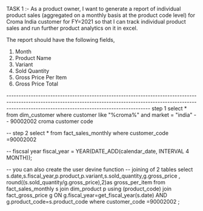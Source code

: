 TASK 1 :- As a product owner, I want to generate a report of individual product sales (aggregated on a monthly
basis at the product code level) for Croma India customer for FY=2021 so that I can track individual
product sales and run further product analytics on it in excel.

The report should have the following fields,

1. Month
2. Product Name
3. Variant
4. Sold Quantity
5. Gross Price Per Item
6. Gross Price Total

----------------------------------------------------------------------------------------------------------------------------------------------------------------------------------------------------------------------- step 1 
 select * from dim_customer where customer like "%croma%" and market = "india"
--  90002002 croma customer code

-- step 2
select * from fact_sales_monthly where customer_code =90002002 

-- fiscsal year
fiscal_year = YEAR(DATE_ADD(calendar_date, INTERVAL 4 MONTH));

-- you can also create the user devine function 
-- joining of 2 tables 
select s.date,s.fiscal_year,p.product,p.variant,s.sold_quantity,g.gross_price
	, round((s.sold_quantity/g.gross_price),2)as gross_per_item
 from fact_sales_monthly s 
join dim_product p
using (product_code)
join fact_gross_price g
ON g.fiscal_year=get_fiscal_year(s.date)
AND g.product_code=s.product_code
 where customer_code =90002002 ;
